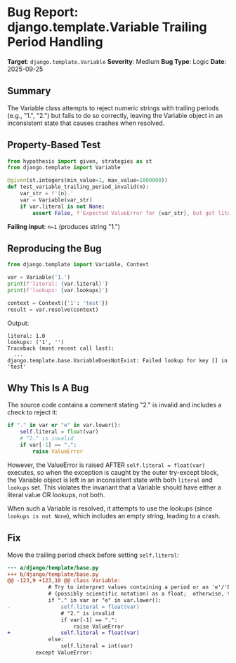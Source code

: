 # Bug Report: django.template.Variable Trailing Period Handling

**Target**: `django.template.Variable`
**Severity**: Medium
**Bug Type**: Logic
**Date**: 2025-09-25

## Summary

The Variable class attempts to reject numeric strings with trailing periods (e.g., "1.", "2.") but fails to do so correctly, leaving the Variable object in an inconsistent state that causes crashes when resolved.

## Property-Based Test

```python
from hypothesis import given, strategies as st
from django.template import Variable

@given(st.integers(min_value=1, max_value=1000000))
def test_variable_trailing_period_invalid(n):
    var_str = f'{n}.'
    var = Variable(var_str)
    if var.literal is not None:
        assert False, f'Expected ValueError for {var_str}, but got literal: {var.literal}'
```

**Failing input**: `n=1` (produces string "1.")

## Reproducing the Bug

```python
from django.template import Variable, Context

var = Variable('1.')
print(f'literal: {var.literal}')
print(f'lookups: {var.lookups}')

context = Context({'1': 'test'})
result = var.resolve(context)
```

Output:
```
literal: 1.0
lookups: ('1', '')
Traceback (most recent call last):
  ...
django.template.base.VariableDoesNotExist: Failed lookup for key [] in 'test'
```

## Why This Is A Bug

The source code contains a comment stating "2." is invalid and includes a check to reject it:

```python
if "." in var or "e" in var.lower():
    self.literal = float(var)
    # "2." is invalid
    if var[-1] == ".":
        raise ValueError
```

However, the ValueError is raised AFTER `self.literal = float(var)` executes, so when the exception is caught by the outer try-except block, the Variable object is left in an inconsistent state with both `literal` and `lookups` set. This violates the invariant that a Variable should have either a literal value OR lookups, not both.

When such a Variable is resolved, it attempts to use the lookups (since `lookups is not None`), which includes an empty string, leading to a crash.

## Fix

Move the trailing period check before setting `self.literal`:

```diff
--- a/django/template/base.py
+++ b/django/template/base.py
@@ -123,9 +123,10 @@ class Variable:
             # Try to interpret values containing a period or an 'e'/'E'
             # (possibly scientific notation) as a float;  otherwise, try int.
             if "." in var or "e" in var.lower():
-                self.literal = float(var)
                 # "2." is invalid
                 if var[-1] == ".":
                     raise ValueError
+                self.literal = float(var)
             else:
                 self.literal = int(var)
         except ValueError:
```